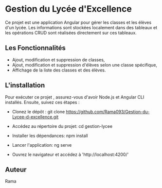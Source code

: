 # Gestion du Lycée d'Excellence

Ce projet est une application Angular pour gérer les classes et les élèves d'un lycée. Les informations sont stockées localement dans des tableaux et les opérations CRUD sont réalisées directement sur ces tableaux.

## Les Fonctionnalités

- Ajout, modification et suppression de classes,
- Ajout, modification et suppression d'élèves selon une classe spécifique,
- Affichage de la liste des classes et des élèves.

## L'installation

Pour exécuter ce projet , assurez-vous d'avoir Node.js et Angular CLI installés. Ensuite, suivez ces étapes :

- Clonez le dépôt :
git clone https://github.com/Rama093/Gestion-du-Lycee-d-excellence.git

- Accédez au répertoire du projet:
cd gestion-lycee

- Installer les dépendances:
npm install

- Lancer l'application:
ng serve

- Ouvrez le navigateur et accédez à 'http://localhost:4200/'

## Auteur
Rama
